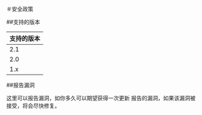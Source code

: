 ＃安全政策

##支持的版本


|    支持的版本    |
| --------------- |
| 2.1 | 支持反馈   |
| 2.0 | 已停止支持 |
| 1.x | 已停止支持 |

##报告漏洞

这里可以报告漏洞，如你多久可以期望获得一次更新
报告的漏洞，如果该漏洞被接受，将会尽快修复。

